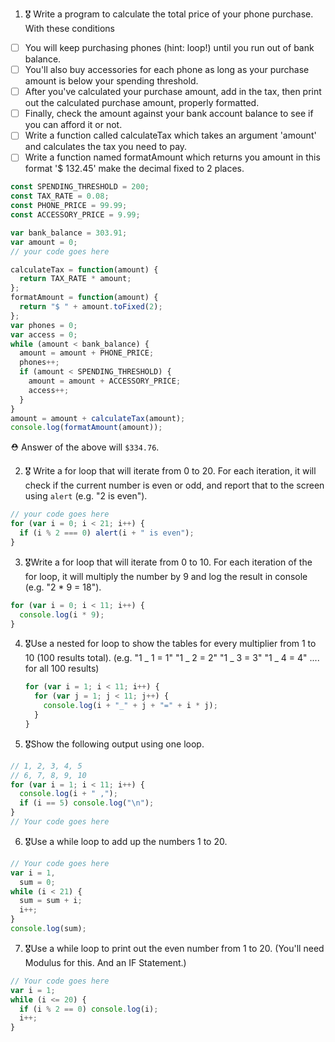 1. 🎖 Write a program to calculate the total price of your phone purchase. With these conditions

- [ ] You will keep purchasing phones (hint: loop!) until you run out of bank balance.
- [ ] You'll also buy accessories for each phone as long as your purchase amount is below your spending threshold.
- [ ] After you've calculated your purchase amount, add in the tax, then print out the calculated purchase amount, properly formatted.
- [ ] Finally, check the amount against your bank account balance to see if you can afford it or not.
- [ ] Write a function called calculateTax which takes an argument 'amount' and calculates the tax you need to pay.
- [ ] Write a function named formatAmount which returns you amount in this format '\$ 132.45' make the decimal fixed to 2 places.

```js
const SPENDING_THRESHOLD = 200;
const TAX_RATE = 0.08;
const PHONE_PRICE = 99.99;
const ACCESSORY_PRICE = 9.99;

var bank_balance = 303.91;
var amount = 0;
// your code goes here

calculateTax = function(amount) {
  return TAX_RATE * amount;
};
formatAmount = function(amount) {
  return "$ " + amount.toFixed(2);
};
var phones = 0;
var access = 0;
while (amount < bank_balance) {
  amount = amount + PHONE_PRICE;
  phones++;
  if (amount < SPENDING_THRESHOLD) {
    amount = amount + ACCESSORY_PRICE;
    access++;
  }
}
amount = amount + calculateTax(amount);
console.log(formatAmount(amount));
```

⛑ Answer of the above will `$334.76`.

2. 🎖 Write a for loop that will iterate from 0 to 20. For each iteration, it will check if the current number is even or odd, and report that to the screen using `alert` (e.g. "2 is even").

```js
// your code goes here
for (var i = 0; i < 21; i++) {
  if (i % 2 === 0) alert(i + " is even");
}
```

3. 🎖Write a for loop that will iterate from 0 to 10. For each iteration of the for loop, it will multiply the number by 9 and log the result in console (e.g. "2 \* 9 = 18").

```js
for (var i = 0; i < 11; i++) {
  console.log(i * 9);
}
```

4. 🎖Use a nested for loop to show the tables for every multiplier from 1 to 10 (100 results total).
   (e.g.
   "1 _ 1 = 1"
   "1 _ 2 = 2"
   "1 _ 3 = 3"
   "1 _ 4 = 4"
   .... for all 100 results)

   ```js
   for (var i = 1; i < 11; i++) {
     for (var j = 1; j < 11; j++) {
       console.log(i + "_" + j + "=" + i * j);
     }
   }
   ```

5. 🎖Show the following output using one loop.

```js
// 1, 2, 3, 4, 5
// 6, 7, 8, 9, 10
for (var i = 1; i < 11; i++) {
  console.log(i + " ,");
  if (i == 5) console.log("\n");
}
// Your code goes here
```

6. 🎖Use a while loop to add up the numbers 1 to 20.

```js
// Your code goes here
var i = 1,
  sum = 0;
while (i < 21) {
  sum = sum + i;
  i++;
}
console.log(sum);
```

7. 🎖Use a while loop to print out the even number from 1 to 20. (You'll need Modulus for this. And an IF Statement.)

```js
// Your code goes here
var i = 1;
while (i <= 20) {
  if (i % 2 == 0) console.log(i);
  i++;
}
```
